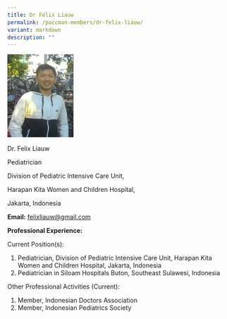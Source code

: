 ```yaml
---
title: Dr Felix Liauw
permalink: /paccman-members/dr-felix-liauw/
variant: markdown
description: ""
---
```

<img src="/images/PACCMAN%20Pediatric%20Acute/Members/Felix_Liauw.jpg" style="width:150px">

Dr. Felix Liauw

Pediatrician

Division of Pediatric Intensive Care Unit,

Harapan Kita Women and Children Hospital,

Jakarta, Indonesia

**Email:**&nbsp;[felixliauw@gmail.com](mailto:felixliauw@gmail.com)

**Professional Experience:**

Current Position(s):

1.  Pediatrician, Division of Pediatric Intensive Care Unit, Harapan Kita Women and Children Hospital, Jakarta, Indonesia
2.  Pediatrician in Siloam Hospitals Buton, Southeast Sulawesi, Indonesia

Other Professional Activities (Current):

1.  Member, Indonesian Doctors Association
2.  Member, Indonesian Pediatrics Society